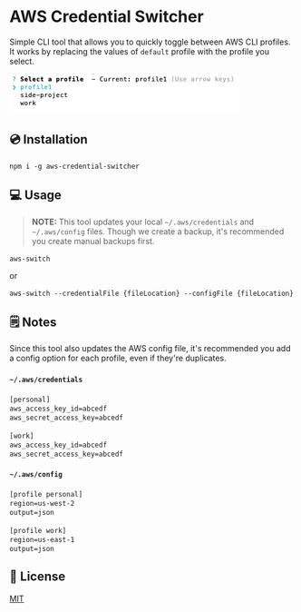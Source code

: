 # AWS Credential Switcher

Simple CLI tool that allows you to quickly toggle between AWS CLI profiles. It works by replacing the values of `default` profile with the profile you select.

![](https://github.com/dburdan/aws-credential-switcher/blob/master/assets/cli.png?raw=true)

## 💿 Installation
```
npm i -g aws-credential-switcher
```

## 💻 Usage
> **NOTE:** This tool updates your local `~/.aws/credentials` and `~/.aws/config` files. Though we create a backup, it's recommended you create manual backups first.
```
aws-switch
```
or
```
aws-switch --credentialFile {fileLocation} --configFile {fileLocation}
```

## 🗒 Notes
Since this tool also updates the AWS config file, it's recommended you add a config option for each profile, even if they're duplicates.
#### `~/.aws/credentials`
```
[personal]
aws_access_key_id=abcedf
aws_secret_access_key=abcedf

[work]
aws_access_key_id=abcedf
aws_secret_access_key=abcedf
```
#### `~/.aws/config`
```
[profile personal]
region=us-west-2
output=json

[profile work]
region=us-east-1
output=json
```

## 📄 License
[MIT](https://choosealicense.com/licenses/mit/)
